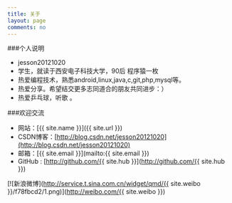 ```yaml
---
title: 关于
layout: page
comments: no
---
```


###个人说明

* jesson20121020
* 学生，就读于西安电子科技大学，90后 程序猿一枚
* 热爱编程技术，熟悉android,linux,java,c,git,php,mysql等。
* 热爱分享。希望结交更多志同道合的朋友共同进步：）
* 热爱乒乓球，听歌 。


###欢迎交流

* 网站：[{{ site.name }}]({{ site.url }})
* CSDN博客：[http://blog.csdn.net/jesson20121020](http://blog.csdn.net/jesson20121020)
* 邮箱：[{{ site.email }}](mailto:{{ site.email }})
* GitHub : [http://github.com/{{ site.hub }}](http://github.com/{{ site.hub }})

[![新浪微博](http://service.t.sina.com.cn/widget/qmd/{{ site.weibo }}/f78fbcd2/1.png)](http://weibo.com/{{ site.weibo }})

